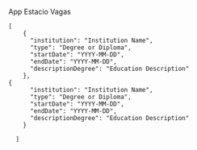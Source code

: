 App Estacio Vagas

	[ 
		{
		  "institution": "Institution Name",
		  "type": "Degree or Diploma",
		  "startDate": "YYYY-MM-DD",
		  "endDate": "YYYY-MM-DD",
		  "descriptionDegree": "Education Description"
		},
	{
		  "institution": "Institution Name",
		  "type": "Degree or Diploma",
		  "startDate": "YYYY-MM-DD",
		  "endDate": "YYYY-MM-DD",
		  "descriptionDegree": "Education Description"
		}
		
	  ]